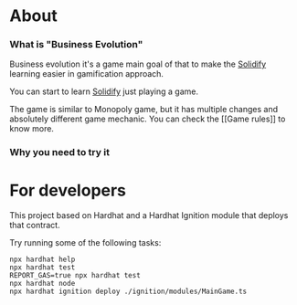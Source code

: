 # About
### What is "Business Evolution"
Business evolution it's a game main goal of that to make the [Solidify](https://soliditylang.org/) learning easier in gamification approach.

You can start to learn  [Solidify](https://soliditylang.org/) just playing a game.

The game is similar to Monopoly game, but it has multiple changes and absolutely different game mechanic. You can check the [[Game rules]] to know more.

### Why you need to try it


# For developers

This project based on Hardhat and a Hardhat Ignition module that deploys that contract.

Try running some of the following tasks:

```shell
npx hardhat help
npx hardhat test
REPORT_GAS=true npx hardhat test
npx hardhat node
npx hardhat ignition deploy ./ignition/modules/MainGame.ts
```
